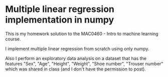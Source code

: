 # Multiple linear regression implementation in numpy
This is my homework solution to the MAC0460 - Intro to machine learning course.

I implement multiple linear regression from scratch using only numpy.

Also I perform an exploratory data analysis on a dataset that has the features "Sex",	"Age",	"Height",	"Weight",	"Shoe number",	"Trouser number" which was shared in class (and I don't have the permission to post).
